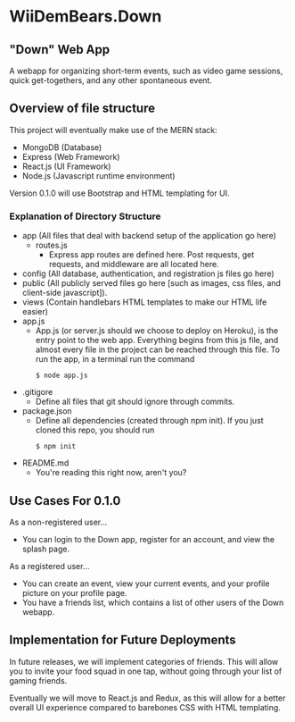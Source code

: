 # WiiDemBears.Down

## "Down" Web App

A webapp for organizing short-term events, such as video game sessions, quick get-togethers, and any other spontaneous event.   

## Overview of file structure

This project will eventually make use of the MERN stack:
* MongoDB (Database)
* Express (Web Framework)
* React.js (UI Framework)
* Node.js (Javascript runtime environment)

Version 0.1.0 will use Bootstrap and HTML templating for UI. 

### Explanation of Directory Structure

* app (All files that deal with backend setup of the application go here)
    * routes.js
       * Express app routes are defined here. Post requests, get requests, and middleware are all located here. 
* config (All database, authentication, and registration js files go here)
* public (All publicly served files go here [such as images, css files, and client-side javascript]).
* views (Contain handlebars HTML templates to make our HTML life easier)
* app.js
    * App.js (or server.js should we choose to deploy on Heroku), is the entry point to the web app. Everything begins from
    this js file, and almost every file in the project can be reached through this file. To run the app, in a terminal run
    the command 
        ```console 
        $ node app.js 
        ```
* .gitigore
    * Define all files that git should ignore through commits. 
* package.json
    * Define all dependencies (created through npm init). If you just cloned this repo, you should run
        ```console
        $ npm init
        ```
* README.md
    * You're reading this right now, aren't you?

## Use Cases For 0.1.0

As a non-registered user...

* You can login to the Down app, register for an account, and view the splash page.

As a registered user...
    
* You can create an event, view your current events, and your profile picture on your profile page. 
* You have a friends list, which contains a list of other users of the Down webapp.

## Implementation for Future Deployments

In future releases, we will implement categories of friends. This will allow you to invite your food squad in one tap, without going through your list of gaming friends. 

Eventually we will move to React.js and Redux, as this will allow for a better overall UI experience compared to barebones CSS with HTML templating. 
